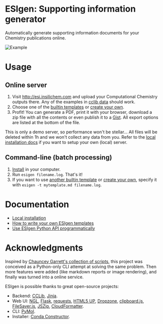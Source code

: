 # ESIgen: Supporting information generator

Automatically generate supporting information documents for your Chemistry publications online.

![Example](docs/img/esigen.gif)

# Usage

## Online server

1. Visit http://esi.insilichem.com and upload your Computational Chemistry outputs there. Any of the examples in [cclib data](https://github.com/cclib/cclib/tree/master/data) should work.
2. Choose one of the [builtin templates](docs/templates.md#builtin-templates) or [create your own](docs/templates.md#syntax).
3. Profit! You can generate a PDF, print it with your browser, download a zip file with all the contents or even publish it to a [Gist](https://gist.github.com/anonymous/8a5890c9e18de78ba90e67c3109b074f). All export options are listed at the bottom of the file.

This is only a demo server, so performance won't be stellar... All files will be deleted within 1h and we won't collect any data from you. Refer to the [local installation docs](docs/install.md) if you want to setup your own (local) server.

## Command-line (batch processing)

1. [Install](docs/install.md) in your computer.
2. Run `esigen filename.log`. That's it!
3. If you want to use [another builtin template](docs/templates.md#builtin-templates) or [create your own](docs/templates.md#syntax), specify it with `esigen -t mytemplate.md filename.log`.

# Documentation

- [Local installation](docs/install.md)
- [How to write your own ESIgen templates](docs/templates.md)
- [Use ESIgen Python API programmatically](docs/developer.md)

# Acknowledgments

Inspired by [Chauncey Garrett's collection of scripts](https://github.com/chauncey-garrett/gaussian-tools), this project was conceived as a Python-only CLI attempt at solving the same problem. Then more features were added (like markdown reports or image rendering), and finally was turned into a online service.

ESIgen is possible thanks to great open-source projects:

- Backend: [CCLib](https://github.com/cclib/cclib), [Jinja](http://jinja.pocoo.org/).
- Web UI: [NGL](https://github.com/arose/ngl), [Flask](https://github.com/pallets/flask), [requests](http://docs.python-requests.org), [HTML5 UP](https://html5up.net/), [Dropzone](https://github.com/enyo/dropzone), [clipboard.js](https://clipboardjs.com/), [FileSaver.js](https://github.com/eligrey/FileSaver.js/), [JSZip](https://stuk.github.io/jszip/), [CloudFormatter](http://www.cloudformatter.com/CSS2Pdf).
- CLI: [PyMol](https://sourceforge.net/projects/pymol/).
- Installer: [Conda Constructor](https://github.com/conda/constructor).